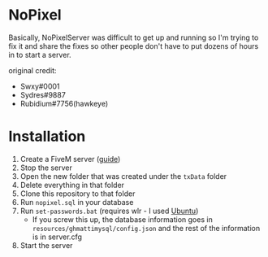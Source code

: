 # NoPixel

Basically, NoPixelServer was difficult to get up and running so I'm trying to fix it and share the fixes so other people don't have to put dozens of hours in to start a server.

original credit:
- Swxy#0001 
- Sydres#9887
- Rubidium#7756(hawkeye)

# Installation
1. Create a FiveM server ([guide](https://i.imgur.com/PltX24m.png))
2. Stop the server
3. Open the new folder that was created under the `txData` folder
4. Delete everything in that folder
5. Clone this repository to that folder
6. Run `nopixel.sql` in your database
7. Run `set-passwords.bat` (requires wlr - I used [Ubuntu](https://ubuntu.com/wsl))
    - If you screw this up, the database information goes in `resources/ghmattimysql/config.json` and the rest of the information is in server.cfg
9. Start the server
